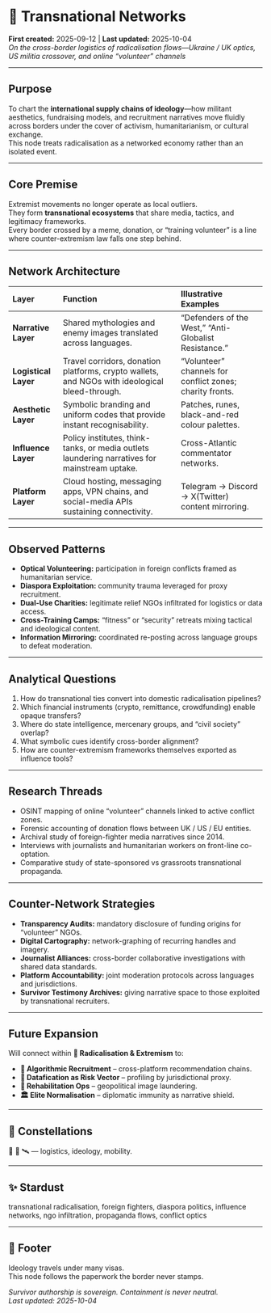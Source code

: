 # 🛜 Transnational Networks  
**First created:** 2025-09-12  |  **Last updated:** 2025-10-04  
*On the cross-border logistics of radicalisation flows—Ukraine / UK optics, US militia crossover, and online “volunteer” channels*

---

## Purpose
To chart the **international supply chains of ideology**—how militant aesthetics, fundraising models, and recruitment narratives move fluidly across borders under the cover of activism, humanitarianism, or cultural exchange.  
This node treats radicalisation as a networked economy rather than an isolated event.

---

## Core Premise
Extremist movements no longer operate as local outliers.  
They form **transnational ecosystems** that share media, tactics, and legitimacy frameworks.  
Every border crossed by a meme, donation, or “training volunteer” is a line where counter-extremism law falls one step behind.

---

## Network Architecture
| Layer | Function | Illustrative Examples |
|:------|:----------|:----------------------|
| **Narrative Layer** | Shared mythologies and enemy images translated across languages. | “Defenders of the West,” “Anti-Globalist Resistance.” |
| **Logistical Layer** | Travel corridors, donation platforms, crypto wallets, and NGOs with ideological bleed-through. | “Volunteer” channels for conflict zones; charity fronts. |
| **Aesthetic Layer** | Symbolic branding and uniform codes that provide instant recognisability. | Patches, runes, black-and-red colour palettes. |
| **Influence Layer** | Policy institutes, think-tanks, or media outlets laundering narratives for mainstream uptake. | Cross-Atlantic commentator networks. |
| **Platform Layer** | Cloud hosting, messaging apps, VPN chains, and social-media APIs sustaining connectivity. | Telegram → Discord → X(Twitter) content mirroring. |

---

## Observed Patterns
- **Optical Volunteering:** participation in foreign conflicts framed as humanitarian service.  
- **Diaspora Exploitation:** community trauma leveraged for proxy recruitment.  
- **Dual-Use Charities:** legitimate relief NGOs infiltrated for logistics or data access.  
- **Cross-Training Camps:** “fitness” or “security” retreats mixing tactical and ideological content.  
- **Information Mirroring:** coordinated re-posting across language groups to defeat moderation.  

---

## Analytical Questions
1. How do transnational ties convert into domestic radicalisation pipelines?  
2. Which financial instruments (crypto, remittance, crowdfunding) enable opaque transfers?  
3. Where do state intelligence, mercenary groups, and “civil society” overlap?  
4. What symbolic cues identify cross-border alignment?  
5. How are counter-extremism frameworks themselves exported as influence tools?  

---

## Research Threads
- OSINT mapping of online “volunteer” channels linked to active conflict zones.  
- Forensic accounting of donation flows between UK / US / EU entities.  
- Archival study of foreign-fighter media narratives since 2014.  
- Interviews with journalists and humanitarian workers on front-line co-optation.  
- Comparative study of state-sponsored vs grassroots transnational propaganda.  

---

## Counter-Network Strategies
- **Transparency Audits:** mandatory disclosure of funding origins for “volunteer” NGOs.  
- **Digital Cartography:** network-graphing of recurring handles and imagery.  
- **Journalist Alliances:** cross-border collaborative investigations with shared data standards.  
- **Platform Accountability:** joint moderation protocols across languages and jurisdictions.  
- **Survivor Testimony Archives:** giving narrative space to those exploited by transnational recruiters.  

---

## Future Expansion
Will connect within **🪬 Radicalisation & Extremism** to:  
- **📱 Algorithmic Recruitment** – cross-platform recommendation chains.  
- **🧮 Datafication as Risk Vector** – profiling by jurisdictional proxy.  
- **🧾 Rehabilitation Ops** – geopolitical image laundering.  
- **🏛️ Elite Normalisation** – diplomatic immunity as narrative shield.  

---

## 🌌 Constellations
🛜 🪬 🛰️ — logistics, ideology, mobility.

---

## ✨ Stardust
transnational radicalisation, foreign fighters, diaspora politics, influence networks, ngo infiltration, propaganda flows, conflict optics

---

## 🏮 Footer
Ideology travels under many visas.  
This node follows the paperwork the border never stamps.

*Survivor authorship is sovereign. Containment is never neutral.*  
_Last updated: 2025-10-04_
